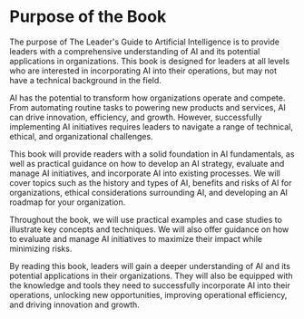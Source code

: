 Purpose of the Book
============================================

The purpose of The Leader's Guide to Artificial Intelligence is to provide leaders with a comprehensive understanding of AI and its potential applications in organizations. This book is designed for leaders at all levels who are interested in incorporating AI into their operations, but may not have a technical background in the field.

AI has the potential to transform how organizations operate and compete. From automating routine tasks to powering new products and services, AI can drive innovation, efficiency, and growth. However, successfully implementing AI initiatives requires leaders to navigate a range of technical, ethical, and organizational challenges.

This book will provide readers with a solid foundation in AI fundamentals, as well as practical guidance on how to develop an AI strategy, evaluate and manage AI initiatives, and incorporate AI into existing processes. We will cover topics such as the history and types of AI, benefits and risks of AI for organizations, ethical considerations surrounding AI, and developing an AI roadmap for your organization.

Throughout the book, we will use practical examples and case studies to illustrate key concepts and techniques. We will also offer guidance on how to evaluate and manage AI initiatives to maximize their impact while minimizing risks.

By reading this book, leaders will gain a deeper understanding of AI and its potential applications in their organizations. They will also be equipped with the knowledge and tools they need to successfully incorporate AI into their operations, unlocking new opportunities, improving operational efficiency, and driving innovation and growth.
